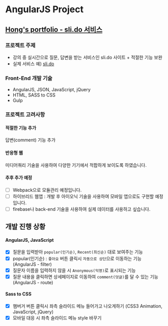 # AngularJS Project
## [Hong's portfolio - sli.do 서비스](https://sharryhong.github.io/hs_slido/src)

### 프로젝트 주제 

- 강의 중 실시간으로 질문, 답변을 받는 서비스인 sli.do 사이트 + 적절한 기능 보완 <br>
- 실제 서비스 예) [sli.do](https://app.sli.do/event/qao1egje/ask)

### Front-End 개발 기술

- AngularJS, JSON, JavaScript, jQuery
- HTML, SASS to CSS 
- Gulp

### 프로젝트 고려사항

#### 적절한 기능 추가<br>
답변(comment) 기능 추가

#### 반응형 웹 <br>
미디어쿼리 기술을 사용하여 다양한 기기에서 적합하게 보이도록 하였습니다.

#### 추후 추가 예정 <br>
- [ ] Webpack으로 모듈관리 예정입니다. <br>
- [ ] 하이브리드 웹앱 : 개발 후 아이오닉 기술을 사용하여 모바일 앱으로도 구현할 예정입니다.<br>
- [ ] firebase나 back-end 기술을 사용하여 실제 데이터를 사용하고 싶습니다. 

## 개발 진행 상황

#### AngularJS, JavaScript 
- [x] 질문을 입력받아 `popular(인기순)`, `Recent(최신순)` 대로 보여주는 기능 
- [x] popular(인기순) : `좋아요` 버튼 클릭시 `자동으로 상단`으로 이동하는 기능 (AngularJS - filter)
- [x] 질문자 이름을 입력하지 않을 시 `Anonymous(익명)`로 표시되는 기능 
- [x] 질문 내용을 클릭하면 상세페이지로 이동하여 `comment(덧글)`를 달 수 있는 기능 (AngularJS - route)

#### Sass to CSS 
- [x] 햄버거 버튼 클릭시 좌측 슬라이드 메뉴 들어가고 나오게하기 (CSS3 Animation, JavaScript, jQuery)
- [x] 모바일 대응 시 좌측 슬라이드 메뉴 style 바꾸기 